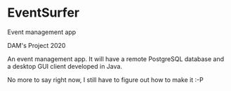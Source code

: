 # EventSurfer
Event management app

DAM's Project 2020

An event management app. It will have a remote PostgreSQL database and a desktop GUI client developed in Java.

No more to say right now, I still have to figure out how to make it :-P
